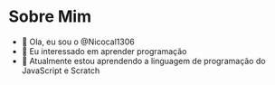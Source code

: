 # Sobre Mim

- 👋 Ola, eu sou o @Nicocal1306
- 👀 Eu interessado em aprender programação
- 🌱 Atualmente estou aprendendo a linguagem de programação do JavaScript e Scratch

<!---
Nicocal1306/Nicocal1306 is a ✨ special ✨ repository because its `README.md` (this file) appears on your GitHub profile.
You can click the Preview link to take a look at your changes.
--->
